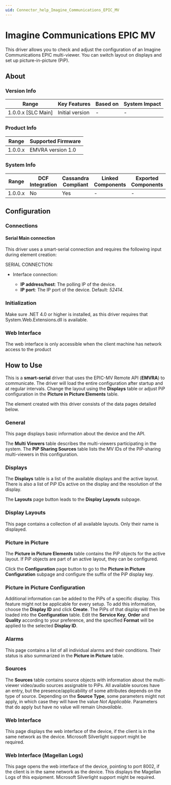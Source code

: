 ```yaml
---
uid: Connector_help_Imagine_Communications_EPIC_MV
---
```


# Imagine Communications EPIC MV

This driver allows you to check and adjust the configuration of an Imagine Communications EPIC multi-viewer. You can switch layout on displays and set up picture-in-picture (PiP).

## About

### Version Info

| **Range**            | **Key Features** | **Based on** | **System Impact** |
|----------------------|------------------|--------------|-------------------|
| 1.0.0.x \[SLC Main\] | Initial version  | \-           | \-                |

### Product Info

| **Range** | **Supported Firmware** |
|-----------|------------------------|
| 1.0.0.x   | EMVRA version 1.0      |

### System Info

| **Range** | **DCF Integration** | **Cassandra Compliant** | **Linked Components** | **Exported Components** |
|-----------|---------------------|-------------------------|-----------------------|-------------------------|
| 1.0.0.x   | No                  | Yes                     | \-                    | \-                      |

## Configuration

### Connections

#### Serial Main connection

This driver uses a smart-serial connection and requires the following input during element creation:

SERIAL CONNECTION:

- Interface connection:

  - **IP address/host**: The polling IP of the device.
  - **IP port**: The IP port of the device. Default: *52414*.

### Initialization

Make sure .NET 4.0 or higher is installed, as this driver requires that System.Web.Extensions.dll is available.

### Web Interface

The web interface is only accessible when the client machine has network access to the product

## How to Use

This is a **smart-serial** driver that uses the EPIC-MV Remote API (**EMVRA**) to communicate. The driver will load the entire configuration after startup and at regular intervals. Change the layout using the **Displays** table or adjust PiP configuration in the **Picture in Picture Elements** table.

The element created with this driver consists of the data pages detailed below.

### General

This page displays basic information about the device and the API.

The **Multi Viewers** table describes the multi-viewers participating in the system. The **PiP Sharing Sources** table lists the MV IDs of the PiP-sharing multi-viewers in this configuration.

### Displays

The **Displays** table is a list of the available displays and the active layout. There is also a list of PiP IDs active on the display and the resolution of the display.

The **Layouts** page button leads to the **Display Layouts** subpage.

### Display Layouts

This page contains a collection of all available layouts. Only their name is displayed.

### Picture in Picture

The **Picture in Picture Elements** table contains the PiP objects for the active layout. If PiP objects are part of an active layout, they can be configured.

Click the **Configuration** page button to go to the **Picture in Picture Configuration** subpage and configure the suffix of the PiP display key.

### Picture in Picture Configuration

Additional information can be added to the PiPs of a specific display. This feature might not be applicable for every setup. To add this information, choose the **Display ID** and click **Create**. The PiPs of that display will then be loaded into the **Configuration** table. Edit the **Service Key**, **Order** and **Quality** according to your preference, and the specified **Format** will be applied to the selected **Display ID**.

### Alarms

This page contains a list of all individual alarms and their conditions. Their status is also summarized in the **Picture in Picture** table.

### Sources

The **Sources** table contains source objects with information about the multi-viewer video/audio sources assignable to PiPs. All available sources have an entry, but the presence/applicability of some attributes depends on the type of source. Depending on the **Source Type**, some parameters might not apply, in which case they will have the value *Not Applicable*. Parameters that do apply but have no value will remain *Unavailable*.

### Web Interface

This page displays the web interface of the device, if the client is in the same network as the device. Microsoft Silverlight support might be required.

### Web Interface (Magellan Logs)

This page opens the web interface of the device, pointing to port 8002, if the client is in the same network as the device. This displays the Magellan Logs of this equipment. Microsoft Silverlight support might be required.

